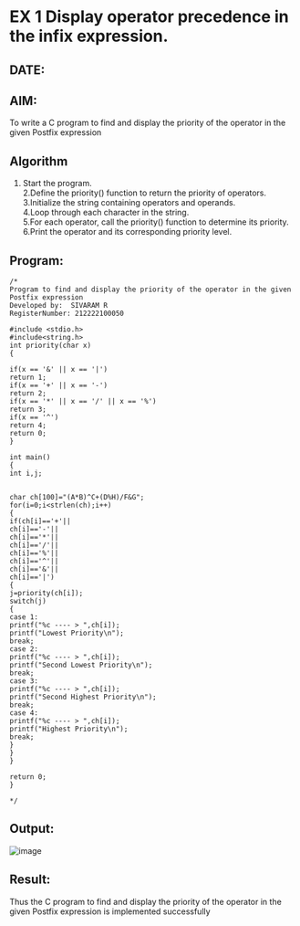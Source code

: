 # EX 1 Display operator precedence in the infix expression.
## DATE:
## AIM:
To write a C program to find and display the priority of the operator in the given Postfix expression

## Algorithm

1. Start the program.                                            
2.Define the priority() function to return the priority of operators.                                        
3.Initialize the string containing operators and operands.                                         
4.Loop through each character in the string.                                             
5.For each operator, call the priority() function to determine its priority.                                          
6.Print the operator and its corresponding priority level.                                       

## Program:
```
/*
Program to find and display the priority of the operator in the given Postfix expression
Developed by:  SIVARAM R
RegisterNumber: 212222100050

#include <stdio.h> 
#include<string.h> 
int priority(char x) 
{ 
 
if(x == '&' || x == '|') 
return 1; 
if(x == '+' || x == '-') 
return 2; 
if(x == '*' || x == '/' || x == '%') 
return 3; 
if(x == '^') 
return 4; 
return 0; 
} 
 
int main() 
{ 
int i,j; 
  
  
char ch[100]="(A*B)^C+(D%H)/F&G"; 
for(i=0;i<strlen(ch);i++) 
{ 
if(ch[i]=='+'|| 
ch[i]=='-'|| 
ch[i]=='*'|| 
ch[i]=='/'|| 
ch[i]=='%'|| 
ch[i]=='^'|| 
ch[i]=='&'|| 
ch[i]=='|') 
{ 
j=priority(ch[i]); 
switch(j) 
{ 
case 1: 
printf("%c ---- > ",ch[i]); 
printf("Lowest Priority\n"); 
break; 
case 2: 
printf("%c ---- > ",ch[i]); 
printf("Second Lowest Priority\n"); 
break; 
case 3: 
printf("%c ---- > ",ch[i]); 
printf("Second Highest Priority\n"); 
break; 
case 4: 
printf("%c ---- > ",ch[i]); 
printf("Highest Priority\n"); 
break; 
} 
} 
} 
 
return 0; 
} 

*/
```

## Output:

![image](https://github.com/user-attachments/assets/78b826cf-7b74-4f7e-aceb-9d1300df3545)


## Result:
Thus the C program to find and display the priority of the operator in the given Postfix expression is implemented successfully
